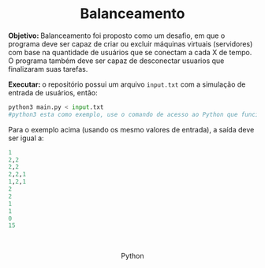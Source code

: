 <h1 align="center">Balanceamento</h1>

<b>Objetivo: </b>Balanceamento foi proposto como um desafio, em que o programa deve ser capaz de criar ou excluir máquinas virtuais (servidores) com base na quantidade de usuários que se conectam a cada X de tempo. O programa também deve ser capaz de desconectar usuarios que finalizaram suas tarefas.

<b>Executar: </b>o repositório possui um arquivo <code>input.txt</code> com a simulação de entrada de usuários, então:

```python
python3 main.py < input.txt
#python3 esta como exemplo, use o comando de acesso ao Python que funcione na sua maquina
```

Para o exemplo acima (usando os mesmo valores de entrada), a saída deve ser igual a:

```python
1
2,2
2,2
2,2,1
1,2,1
2
2
1
1
0
15
```

<br>

<p align="center">Python</p>
